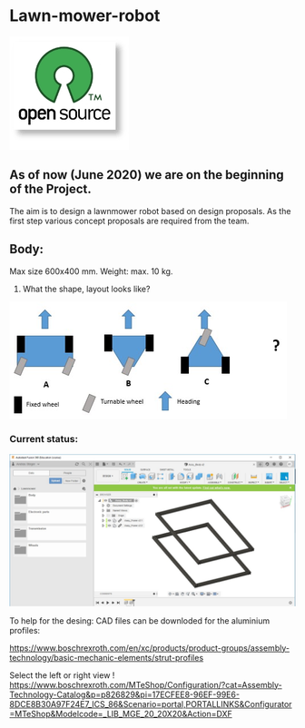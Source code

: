 # Lawn-mower-robot
![alt text](https://github.com/steger123/Lawn-mower-robot/blob/master/pics/openLogo.png)

## As of now (June 2020) we are on the beginning of the Project.

The aim is to design a lawnmower robot based on design proposals.
As the first step various concept proposals are required from the team.

## Body:
Max size 600x400 mm. Weight: max. 10 kg.
1. What the shape, layout looks like?

![alt text](https://github.com/steger123/Lawn-mower-robot/blob/master/pics/concept_body.jpg)

### Current status:
![alt text](https://github.com/steger123/Lawn-mower-robot/blob/master/Designs/01_Body/Status_Body.jpg)

To help for the desing:
CAD files can be downloded for the aluminium profiles:

https://www.boschrexroth.com/en/xc/products/product-groups/assembly-technology/basic-mechanic-elements/strut-profiles

Select the left or right view !
https://www.boschrexroth.com/MTeShop/Configuration/?cat=Assembly-Technology-Catalog&p=p826829&pi=17ECFEE8-96EF-99E6-8DCE8B30A97F24E7_ICS_86&Scenario=portal,PORTALLINKS&Configurator=MTeShop&Modelcode=_LIB_MGE_20_20X20&Action=DXF

